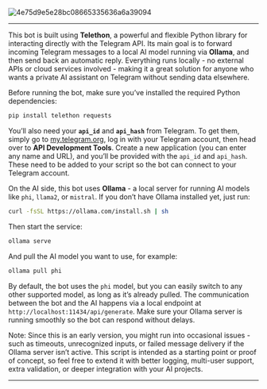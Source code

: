 ![4e75d9e5e28bc08665335636a6a39094](https://github.com/user-attachments/assets/0dc78780-3f2d-48cd-bb83-219b2c0db0ea)

---

This bot is built using **Telethon**, a powerful and flexible Python library for interacting directly with the Telegram API. Its main goal is to forward incoming Telegram messages to a local AI model running via **Ollama**, and then send back an automatic reply. Everything runs locally - no external APIs or cloud services involved - making it a great solution for anyone who wants a private AI assistant on Telegram without sending data elsewhere.

Before running the bot, make sure you’ve installed the required Python dependencies:

```bash
pip install telethon requests
```

You’ll also need your **`api_id`** and **`api_hash`** from Telegram. To get them, simply go to [my.telegram.org](https://my.telegram.org), log in with your Telegram account, then head over to **API Development Tools**. Create a new application (you can enter any name and URL), and you’ll be provided with the `api_id` and `api_hash`. These need to be added to your script so the bot can connect to your Telegram account.

On the AI side, this bot uses **Ollama** - a local server for running AI models like `phi`, `llama2`, or `mistral`. If you don’t have Ollama installed yet, just run:

```bash
curl -fsSL https://ollama.com/install.sh | sh
```

Then start the service:

```bash
ollama serve
```

And pull the AI model you want to use, for example:

```bash
ollama pull phi
```

By default, the bot uses the `phi` model, but you can easily switch to any other supported model, as long as it’s already pulled. The communication between the bot and the AI happens via a local endpoint at `http://localhost:11434/api/generate`. Make sure your Ollama server is running smoothly so the bot can respond without delays.

Note: Since this is an early version, you might run into occasional issues - such as timeouts, unrecognized inputs, or failed message delivery if the Ollama server isn’t active. This script is intended as a starting point or proof of concept, so feel free to extend it with better logging, multi-user support, extra validation, or deeper integration with your AI projects.

---
